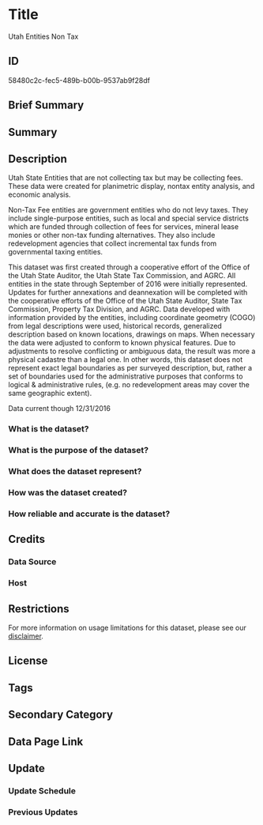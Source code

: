 # Title

Utah Entities Non Tax

## ID

58480c2c-fec5-489b-b00b-9537ab9f28df

## Brief Summary

## Summary

## Description

Utah State Entities that are not collecting tax but may be collecting fees. These data were created for planimetric display, nontax entity analysis, and economic analysis.

Non-Tax Fee entities are government entities who do not levy taxes. They include single-purpose entities, such as local and special service districts which are funded through collection of fees for services, mineral lease monies or other non-tax funding alternatives. They also include redevelopment agencies that collect incremental tax funds from governmental taxing entities.

This dataset was first created through a cooperative effort of the Office of the Utah State Auditor, the Utah State Tax Commission, and AGRC. All entities in the state through September of 2016 were initially represented. Updates for further annexations and deannexation will be completed with the cooperative efforts of the Office of the Utah State Auditor, State Tax Commission, Property Tax Division, and AGRC. Data developed with information provided by the entities, including coordinate geometry (COGO) from legal descriptions were used, historical records, generalized description based on known locations, drawings on maps. When necessary the data were adjusted to conform to known physical features. Due to adjustments to resolve conflicting or ambiguous data, the result was more a physical cadastre than a legal one. In other words, this dataset does not represent exact legal boundaries as per surveyed description, but, rather a set of boundaries used for the administrative purposes that conforms to logical & administrative rules, (e.g. no redevelopment areas may cover the same geographic extent).

Data current though 12/31/2016

### What is the dataset?

### What is the purpose of the dataset?

### What does the dataset represent?

### How was the dataset created?

### How reliable and accurate is the dataset?

## Credits

### Data Source

### Host

## Restrictions

For more information on usage limitations for this dataset, please see our [disclaimer](https://gis.utah.gov/documentation/policy/license/#disclaimer).

## License

## Tags

## Secondary Category

## Data Page Link

## Update

### Update Schedule

### Previous Updates
